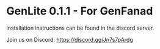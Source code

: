 # GenLite 0.1.1 - For GenFanad

Installation instructions can be found in the discord server.

Join us on Discord: https://discord.gg/Jn7s7pArdg

